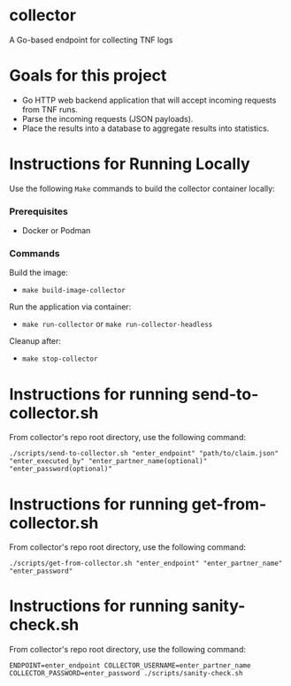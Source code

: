 # collector
A Go-based endpoint for collecting TNF logs

# Goals for this project

- Go HTTP web backend application that will accept incoming requests from TNF runs.
- Parse the incoming requests (JSON payloads).
- Place the results into a database to aggregate results into statistics.

# Instructions for Running Locally

Use the following `Make` commands to build the collector container locally:

### Prerequisites
- Docker or Podman

### Commands
Build the image:
- `make build-image-collector`

Run the application via container:
- `make run-collector` or `make run-collector-headless`

Cleanup after:
- `make stop-collector`

# Instructions for running send-to-collector.sh

From collector's repo root directory, use the following command:

`./scripts/send-to-collector.sh "enter_endpoint" "path/to/claim.json" "enter_executed_by" "enter_partner_name(optional)" "enter_password(optional)"`

# Instructions for running get-from-collector.sh

From collector's repo root directory, use the following command:

`./scripts/get-from-collector.sh "enter_endpoint" "enter_partner_name" "enter_password"`

# Instructions for running sanity-check.sh

From collector's repo root directory, use the following command:

`ENDPOINT=enter_endpoint COLLECTOR_USERNAME=enter_partner_name COLLECTOR_PASSWORD=enter_password ./scripts/sanity-check.sh`


